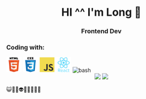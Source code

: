 <h1 align="center"> HI ^^ I'm Long 👋</h1>
<h3 align="center">Frontend Dev</h3>

<h3 align="left">Coding with:</h3>
<div align="left">
<img src="https://raw.githubusercontent.com/devicons/devicon/master/icons/html5/html5-original-wordmark.svg" alt="bash" width="40" height="40"/> <img src="https://raw.githubusercontent.com/devicons/devicon/master/icons/css3/css3-original-wordmark.svg" alt="bash" width="40" height="40"/>  <img src="https://raw.githubusercontent.com/devicons/devicon/master/icons/javascript/javascript-original.svg" alt="bash" width="40" height="40"/> <img src="https://raw.githubusercontent.com/devicons/devicon/master/icons/react/react-original-wordmark.svg" alt="bash" width="40" height="40"/> <img src="https://res.cloudinary.com/startup-grind/image/upload/c_fill,dpr_2.0,f_auto,g_center,h_1080,q_100,w_1080/v1/gcs/platform-data-dsc/events/Tailwind_CSS_Logo.svg.png" alt="bash" width="40" height="40"/> 
</div>

<div id="header" align="center">
  <img src="https://media.giphy.com/media/ES4Vcv8zWfIt2/giphy.gif" width="100"/>   <img src="https://media.giphy.com/media/VhRU9RvKZWKujYXhlJ/giphy.gif" width="100"/>

</div>





😺👹👺👽👻🤡👾🙉🤖



